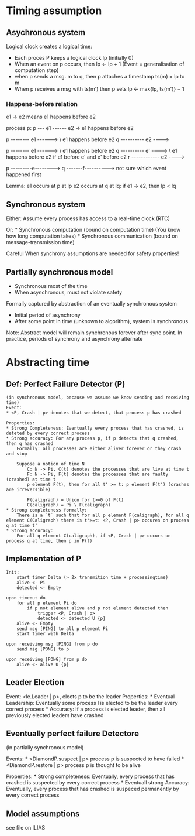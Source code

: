 # Timing assumption
## Asychronous system
Logical clock creates a logical time:
* Each proces P keeps a logical clock lp (initially 0)
* When an event on p occurs, then lp <- lp + 1 (Event = generalisation of computation step)
* when p sends a msg. m to q, then p attaches a timestamp ts(m) = lp to m
* When p receives a msg with ts(m') then p sets lp <- max{lp, ts(m')} + 1

### Happens-before relation
 e1 -> e2 means e1 happens before e2

 process p: 
  p --- e1 ------ e2 ->     e1 happens before e2

  p -------- e1 ------>
              \                           e1 happens before e2
  q ---------- e2 ---->

  p -------- e1 ------>
              \                           e1 happens before e2
  q ---------- e' ---->
                \                         e1 happens before e2 if e1 before e' and e' before e2
  r ------------ e2 ---->

  p ---------e-------->
  q -------f---------->                   not sure which event happened first

  Lemma:
  e1 occurs at p at lp
  e2 occurs at q at lq:
  if e1 -> e2, then lp < lq

  ## Synchronous system
  Either:   Assume every process has access to a real-time clock (RTC)

  Or:       * Synchronous computation (bound on computation time) (You know how long computation takes)
            * Synchronous communication (bound on message-transmission time) 
  
  Careful When synchrony assumptions are needed for safety properties!

  ## Partially synchronous model
  * Synchronous most of the time
  * When asynchronous, must not violate safety

  Formally captured by abstraction of an eventually synchronous system
  * Initial period of asynchrony
  * After some point in time (unknown to algorithm), system is synchronous

  Note: Abstract model will remain synchronous forever after sync point. In practice, periods of synchrony and asynchrony alternate

  # Abstracting time
  ## Def: Perfect Failure Detector (P) 
    (in synchronous model, because we assume we know sending and receiving time)
    Event:      
    * <P, Crash | p> denotes that we detect, that process p has crashed
    
    Properties: 
    * Strong Completeness: Eventually every process that has crashed, is deteted by every correct process
    * Strong accuracy: For any process p, if p detects that q crashed, then q has crashed
        Formally: all processes are either aliver forever or they crash and stop

        Suppose a notion of time N
            C: N -> Pi, C(t) denotes the processes that are live at time t
            F: N -> Pi, F(t) denotes the processes that are faulty (crashed) at time t
            p element F(t), then for all t' >= t: p element F(t') (crashes are irreversible)

            F(caligraph) = Union for t>=0 of F(t)
            C(caligraph) = Pi \ F(caligraph)
    * Strong completeness formally:
        There is a `t` such that for all p element F(caligraph), for all q element C(Caligraph) there is t'>=t: <P, Crash | p> occures on process q at time t'
    * Strong accuracy:
        For all q element C(caligraph), if <P, Crash | p> occurs on process q at time, then p in F(t)
  
  ## Implementation of P
    Init:
        start timer Delta (> 2x transmition time + processingtime)
        alive <- Pi
        detected <- Empty
    
    upon timeout do
        for all p element Pi do
            if p not element alive and p not element detected then
                trigger <P, Crash | p>
                detected <- detected U {p}
        alive <- Empty
        send msg [PING] to all p element Pi
        start timer with Delta

    upon receiving msg [PING] from p do
        send msg [PONG] to p

    upon receiving [PONG] from p do
        alive <- alive U {p}

  ## Leader Election
  Event: <le.Leader | p>, elects p to be the leader
  Properties:
    * Eventual Leadership: Eventually some process l is elected to be the leader every correct process
    * Accuracy: If a process is elected leader, then all previously elected leaders have crashed

  ## Eventually perfect failure Detectore
  (in partially synchronous model)

  Events: 
    * <DiamondP.suspect | p> process p is suspected to have failed
    * <DiamondP.restore | p> process p is thought to be alive

  Properties:
    * Strong completeness: Eventually, every process that has crashed is suspected by every correct process
    * Eventuall strong Accuracy: Eventually, every process that has crashed is suspeced permanently by every correct process

  ## Model assumptions
  see file on ILIAS


    